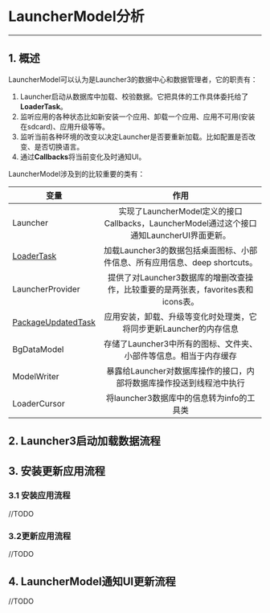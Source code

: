 # LauncherModel分析
---

## 1. 概述
LauncherModel可以认为是Launcher3的数据中心和数据管理者，它的职责有：
1. Launcher启动从数据库中加载、校验数据。它把具体的工作具体委托给了**LoaderTask**。  
2. 监听应用的各种状态比如新安装一个应用、卸载一个应用、应用不可用(安装在sdcard)、应用升级等等。  
3. 监听当前各种环境的改变以决定Launcher是否要重新加载。比如配置是否改变、是否切换语言。  
4. 通过**Callbacks**将当前变化及时通知UI。

LauncherModel涉及到的比较重要的类有： 

|变量     |作用     |  
| ------- | :-----: |  
| Launcher | 实现了LauncherModel定义的接口Callbacks，LauncherModel通过这个接口通知LauncherUI界面更新。|  
| [LoaderTask](LoaderTask.md) | 加载Launcher3的数据包括桌面图标、小部件信息、所有应用信息、deep shortcuts。|  
| LauncherProvider | 提供了对Launcher3数据库的增删改查操作，比较重要的是两张表，favorites表和icons表。|  
| [PackageUpdatedTask](PackageUpdatedTask.md) | 应用安装，卸载、升级等变化时处理类，它将同步更新Launcher的内存信息 |  
| BgDataModel | 存储了Launcher3中所有的图标、文件夹、小部件等信息。相当于内存缓存 |  
| ModelWriter | 暴露给Launcher对数据库操作的接口，内部将数据库操作投送到线程池中执行 |  
| LoaderCursor| 将launcher3数据库中的信息转为info的工具类 |  

## 2. Launcher3启动加载数据流程

## 3. 安装更新应用流程
### 3.1 安装应用流程
//TODO
### 3.2更新应用流程
//TODO
## 4. LauncherModel通知UI更新流程
//TODO

